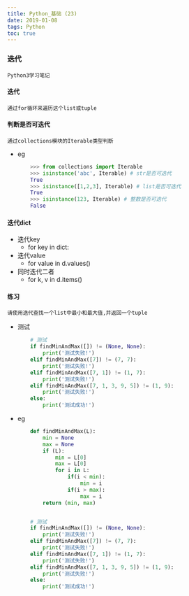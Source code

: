 ```yaml
---
title: Python_基础 (23)
date: 2019-01-08
tags: Python
toc: true
---
```


### 迭代
    Python3学习笔记

<!-- more -->

#### 迭代
    通过for循环来遍历这个list或tuple

#### 判断是否可迭代
    通过collections模块的Iterable类型判断
- eg
    ```python
        >>> from collections import Iterable
        >>> isinstance('abc', Iterable) # str是否可迭代
        True
        >>> isinstance([1,2,3], Iterable) # list是否可迭代
        True
        >>> isinstance(123, Iterable) # 整数是否可迭代
        False
    ```

#### 迭代dict
- 迭代key
    * for key in dict:
- 迭代value
    * for value in d.values()
- 同时迭代二者
    * for k, v in d.items()

#### 练习
    请使用迭代查找一个list中最小和最大值,并返回一个tuple
- 测试
    ```python
        # 测试
        if findMinAndMax([]) != (None, None):
            print('测试失败!')
        elif findMinAndMax([7]) != (7, 7):
            print('测试失败!')
        elif findMinAndMax([7, 1]) != (1, 7):
            print('测试失败!')
        elif findMinAndMax([7, 1, 3, 9, 5]) != (1, 9):
            print('测试失败!')
        else:
            print('测试成功!')
    ```
- eg
    ```python
        def findMinAndMax(L):
            min = None
            max = None
            if (L):
                min = L[0]
                max = L[0]
                for i in L:
                    if(i < min):
                        min = i
                    if(i > max):
                        max = i
            return (min, max)


        # 测试
        if findMinAndMax([]) != (None, None):
            print('测试失败!')
        elif findMinAndMax([7]) != (7, 7):
            print('测试失败!')
        elif findMinAndMax([7, 1]) != (1, 7):
            print('测试失败!')
        elif findMinAndMax([7, 1, 3, 9, 5]) != (1, 9):
            print('测试失败!')
        else:
            print('测试成功!')
    ```

